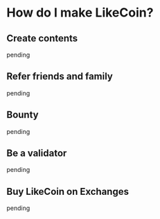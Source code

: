 # How do I make LikeCoin?

## Create contents

pending

## Refer friends and family

pending

## Bounty

pending

## Be a validator

pending

## Buy LikeCoin on Exchanges

pending

